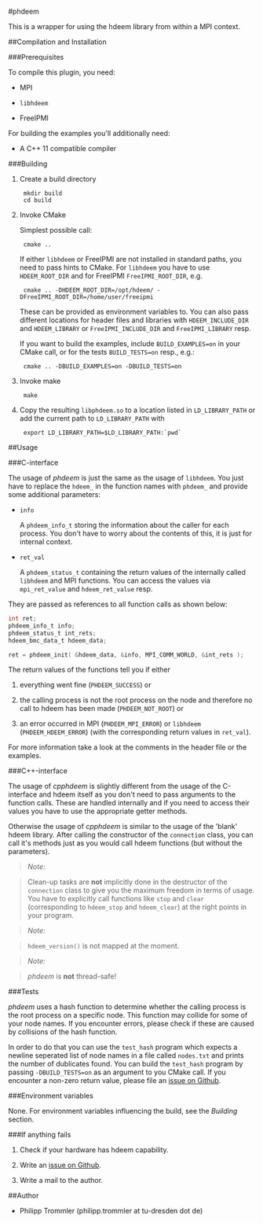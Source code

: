 #phdeem

This is a wrapper for using the hdeem library from within a MPI context.

##Compilation and Installation

###Prerequisites

To compile this plugin, you need:

* MPI

* `libhdeem`

* FreeIPMI

For building the examples you'll additionally need:

* A C++ 11 compatible compiler

###Building

1. Create a build directory

        mkdir build
        cd build

2. Invoke CMake

    Simplest possible call:

        cmake ..

    If either `libhdeem` or FreeIPMI are not installed in standard paths, you need to pass hints to
    CMake. For `libhdeem` you have to use `HDEEM_ROOT_DIR` and for FreeIPMI `FreeIPMI_ROOT_DIR`, e.g.

        cmake .. -DHDEEM_ROOT_DIR=/opt/hdeem/ -DFreeIPMI_ROOT_DIR=/home/user/freeipmi

    These can be provided as environment variables to. You can also pass different locations for
    header files and libraries with `HDEEM_INCLUDE_DIR` and `HDEEM_LIBRARY` or `FreeIPMI_INCLUDE_DIR`
    and `FreeIPMI_LIBRARY` resp.

    If you want to build the examples, include `BUILD_EXAMPLES=on` in your CMake call, or for the
    tests `BUILD_TESTS=on` resp., e.g.:

        cmake .. -DBUILD_EXAMPLES=on -DBUILD_TESTS=on

3. Invoke make

        make

4. Copy the resulting `libphdeem.so` to a location listed in `LD_LIBRARY_PATH` or add the
    current path to `LD_LIBRARY_PATH` with

        export LD_LIBRARY_PATH=$LD_LIBRARY_PATH:`pwd`

##Usage

###C-interface

The usage of *phdeem* is just the same as the usage of `libhdeem`. You just have to replace the
`hdeem_` in the function names with `phdeem_` and provide some additional parameters:

* `info`

    A `phdeem_info_t` storing the information about the caller for each process. You don't have to
    worry about the contents of this, it is just for internal context.

* `ret_val`

    A `phdeem_status_t` containing the return values of the internally called `libhdeem` and
    MPI functions. You can access the values via `mpi_ret_value` and `hdeem_ret_value` resp.

They are passed as references to all function calls as shown below:

```c
int ret;
phdeem_info_t info;
phdeem_status_t int_rets;
hdeem_bmc_data_t hdeem_data;

ret = phdeem_init( &hdeem_data, &info, MPI_COMM_WORLD, &int_rets );
```

The return values of the functions tell you if either

1. everything went fine (`PHDEEM_SUCCESS`) or

2. the calling process is not the root process on the node and therefore no call to hdeem has been
    made (`PHDEEM_NOT_ROOT`) or

3. an error occurred in MPI (`PHDEEM_MPI_ERROR`) or `libhdeem` (`PHDEEM_HDEEM_ERROR`) (with the
    corresponding return values in `ret_val`).

For more information take a look at the comments in the header file or the examples.

###C++-interface

The usage of *cpphdeem* is slightly different from the usage of the C-interface and hdeem itself as
you don't need to pass arguments to the function calls. These are handled internally and if you need
to access their values you have to use the appropriate getter methods.

Otherwise the usage of *cpphdeem* is similar to the usage of the 'blank' hdeem library. After
calling the constructor of the `connection` class, you can call it's methods just as you would call
hdeem functions (but without the parameters).

> *Note:*

> Clean-up tasks are **not** implicitly done in the destructor of the `connection` class to give
> you the maximum freedom in terms of usage. You have to explicitly call functions like `stop` and
> `clear` (corresponding to `hdeem_stop` and `hdeem_clear`) at the right points in your program.



> *Note:*

> `hdeem_version()` is not mapped at the moment.


> *Note:*

> *phdeem* is **not** thread-safe!

###Tests

*phdeem* uses a hash function to determine whether the calling process is the root process on a
specific node. This function may collide for some of your node names. If you encounter errors,
please check if these are caused by collisions of the hash function.

In order to do that you can use the `test_hash` program which expects a newline seperated list of
node names in a file called `nodes.txt` and prints the number of dublicates found. You can build the
`test_hash` program by passing `-DBUILD_TESTS=on` as an argument to you CMake call. If you encounter
a non-zero return value, please file an [issue on Github](https://github.com/tud-zih-energy/phdeem/issues).

###Environment variables

None. For environment variables influencing the build, see the *Building* section.

###If anything fails

1. Check if your hardware has hdeem capability.

2. Write an [issue on Github](https://github.com/tud-zih-energy/phdeem/issues).

3. Write a mail to the author.

##Author

* Philipp Trommler (philipp.trommler at tu-dresden dot de)
